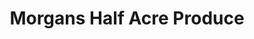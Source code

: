 ---
title: "Morgans Half Acre Produce"
url: /auburn/morgans-half-acre-produce/
shop: greengrocer
---